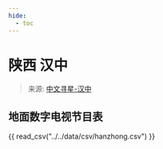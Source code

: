 ```yaml
---
hide:
  - toc
---
```


# 陕西 汉中

> 来源: [中文寻星-汉中](http://dtmb.saoing.com/hanzhong.htm)

## 地面数字电视节目表

{{ read_csv("../../data/csv/hanzhong.csv") }}
